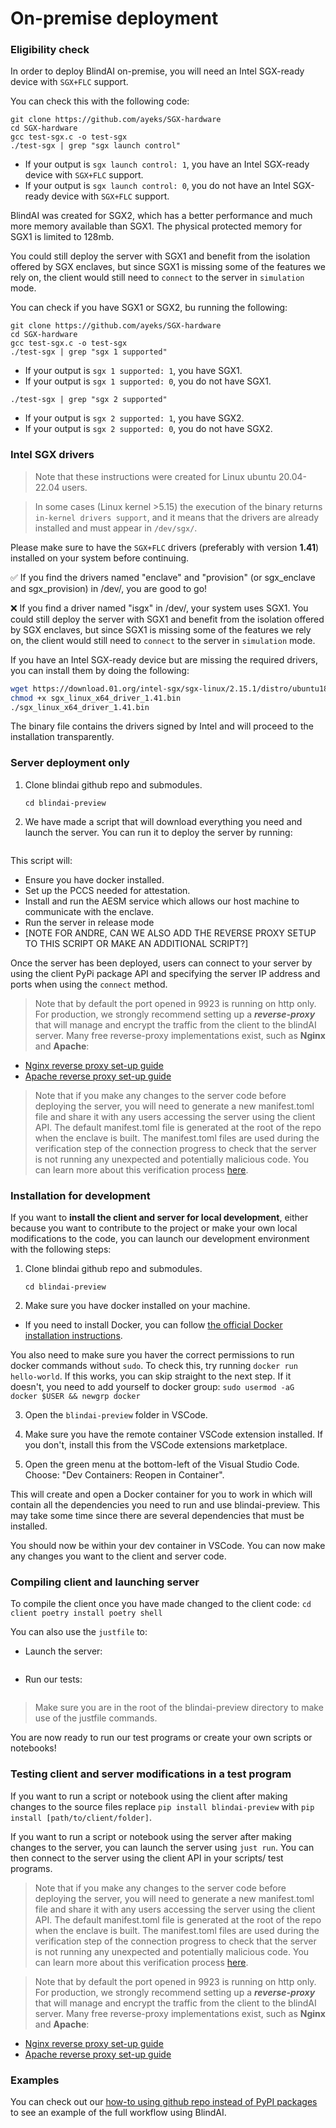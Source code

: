 # On-premise deployment

### Eligibility check

In order to deploy BlindAI on-premise, you will need an Intel SGX-ready device with `SGX+FLC` support.

You can check this with the following code:

  ```
  git clone https://github.com/ayeks/SGX-hardware
  cd SGX-hardware
  gcc test-sgx.c -o test-sgx
  ./test-sgx | grep "sgx launch control"
  ```

- If your output is `sgx launch control: 1`, you have an Intel SGX-ready device with `SGX+FLC` support.
- If your output is `sgx launch control: 0`, you do not have an Intel SGX-ready device with `SGX+FLC` support.

BlindAI was created for SGX2, which has a better performance and much more memory available than SGX1. The physical protected memory for SGX1 is limited to 128mb.

You could still deploy the server with SGX1 and benefit from the isolation offered by SGX enclaves, but since SGX1 is missing some of the features we rely on, the client would still need to `connect` to the server in `simulation` mode.

You can check if you have SGX1 or SGX2, bu running the following:

```
git clone https://github.com/ayeks/SGX-hardware
cd SGX-hardware
gcc test-sgx.c -o test-sgx
./test-sgx | grep "sgx 1 supported"
```

- If your output is `sgx 1 supported: 1`, you have SGX1.
- If your output is `sgx 1 supported: 0`, you do not have SGX1.

```
./test-sgx | grep "sgx 2 supported"
```

- If your output is `sgx 2 supported: 1`, you have SGX2.
- If your output is `sgx 2 supported: 0`, you do not have SGX2.

### Intel SGX drivers

>Note that these instructions were created for Linux ubuntu 20.04-22.04 users.

>In some cases (Linux kernel >5.15) the execution of the binary returns `in-kernel drivers support`, and it means that the drivers are already installed and must appear in `/dev/sgx/`. 

Please make sure to have the `SGX+FLC` drivers (preferably with version **1.41**) installed on your system before continuing.

✅ If you find the drivers named "enclave" and "provision" (or sgx\_enclave and sgx\_provision) in /dev/, you are good to go!

❌ If you find a driver named "isgx" in /dev/, your system uses SGX1. You could still deploy the server with SGX1 and benefit from the isolation offered by SGX enclaves, but since SGX1 is missing some of the features we rely on, the client would still need to `connect` to the server in `simulation` mode.

If you have an Intel SGX-ready device but are missing the required drivers, you can install them by doing the following:

```bash
wget https://download.01.org/intel-sgx/sgx-linux/2.15.1/distro/ubuntu18.04-server/sgx_linux_x64_driver_1.41.bin
chmod +x sgx_linux_x64_driver_1.41.bin
./sgx_linux_x64_driver_1.41.bin
```

The binary file contains the drivers signed by Intel and will proceed to the installation transparently.

### Server deployment only

1. Clone blindai github repo and submodules.
    ```git clone https://github.com/mithril-security/blindai-preview --recursive
    cd blindai-preview
    ```
2. We have made a script that will download everything you need and launch the server. You can run it to deploy the server by running:
    ```./on_premise_server_deployment.sh

    ```
This script will:
- Ensure you have docker installed.
- Set up the PCCS needed for attestation.
- Install and run the AESM service which allows our host machine to communicate with the enclave.
- Run the server in release mode
- [NOTE FOR ANDRE, CAN WE ALSO ADD THE REVERSE PROXY SETUP TO THIS SCRIPT OR MAKE AN ADDITIONAL SCRIPT?]

Once the server has been deployed, users can connect to your server by using the client PyPi package API and specifying the server IP address and ports when using the `connect` method.

>Note that by default the port opened in 9923 is running on http only. For production, we strongly recommend setting up a ***reverse-proxy*** that will manage and encrypt the traffic from the client to the blindAI server. Many free reverse-proxy implementations exist, such as **Nginx** and **Apache**:

- [Nginx reverse proxy set-up guide](https://docs.nginx.com/nginx/admin-guide/web-server/reverse-proxy/)
- [Apache reverse proxy set-up guide](https://httpd.apache.org/docs/2.4/howto/reverse_proxy.html)

>Note that if you make any changes to the server code before deploying the server, you will need to generate a new manifest.toml file and share it with any users accessing the server using the client API. The default manifest.toml file is generated at the root of the repo when the enclave is built. The manifest.toml files are used during the verification step of the connection progress to check that the server is not running any unexpected and potentially malicious code. You can learn more about this verification process [here](link).

### Installation for development

If you want to **install the client and server for local development**, either because you want to contribute to the project or make your own local modifications to the code, you can launch our development environment with the following steps:

1. Clone blindai github repo and submodules.
    ```git clone https://github.com/mithril-security/blindai-preview --recursive
    cd blindai-preview
    ```

2. Make sure you have docker installed on your machine. 
- If you need to install Docker, you can follow [the official Docker installation instructions](https://docs.docker.com/engine/install). 

You also need to make sure you haver the correct permissions to run docker commands without `sudo`. 
To check this, try running `docker run hello-world`. If this works, you can skip straight to the next step. If it doesn't, you need to add yourself to docker group: 
    ```
    sudo usermod -aG docker $USER && newgrp docker
    ```

3. Open the `blindai-preview` folder in VSCode.   

4. Make sure you have the remote container VSCode extension installed. If you don't, install this from the VSCode extensions marketplace.

5. Open the green menu at the bottom-left of the Visual Studio Code.
Choose: "Dev Containers: Reopen in Container".

This will create and open a Docker container for you to work in which will contain all the dependencies you need to run and use blindai-preview. This may take some time since there are several dependencies that must be installed.

You should now be within your dev container in VSCode. You can now make any changes you want to the client and server code.

### Compiling client and launching server

To compile the client once you have made changed to the client code:
    ```cd client
    poetry install
    poetry shell
    ```

You can also use the `justfile` to:
- Launch the server: 
    ```just run
    ```
- Run our tests:
    ```just test
    ```
>Make sure you are in the root of the blindai-preview directory to make use of the justfile commands.

You are now ready to run our test programs or create your own scripts or notebooks!

### Testing client and server modifications in a test program

If you want to run a script or notebook using the client after making changes to the source files replace `pip install blindai-preview` with `pip install [path/to/client/folder]`.

If you want to run a script or notebook using the server after making changes to the server, you can launch the server using `just run`. You can then connect to the server using the client API in your scripts/ test programs.

>Note that if you make any changes to the server code before deploying the server, you will need to generate a new manifest.toml file and share it with any users accessing the server using the client API. The default manifest.toml file is generated at the root of the repo when the enclave is built. The manifest.toml files are used during the verification step of the connection progress to check that the server is not running any unexpected and potentially malicious code. You can learn more about this verification process [here](link).

>Note that by default the port opened in 9923 is running on http only. For production, we strongly recommend setting up a ***reverse-proxy*** that will manage and encrypt the traffic from the client to the blindAI server. Many free reverse-proxy implementations exist, such as **Nginx** and **Apache**:

- [Nginx reverse proxy set-up guide](https://docs.nginx.com/nginx/admin-guide/web-server/reverse-proxy/)
- [Apache reverse proxy set-up guide](https://httpd.apache.org/docs/2.4/howto/reverse_proxy.html)

### Examples

You can check out our [how-to using github repo instead of PyPI packages](link) to see an example of the full workflow using BlindAI.